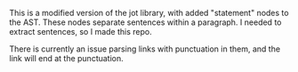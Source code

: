 This is a modified version of the jot library, with added "statement" nodes to the AST. These nodes separate sentences within a paragraph. I needed to extract sentences, so I made this repo.

There is currently an issue parsing links with punctuation in them, and the link will end at the punctuation.